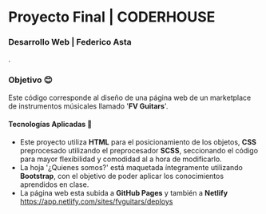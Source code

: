 # Proyecto Final | CODERHOUSE
### Desarrollo Web | Federico Asta
.
### Objetivo :blush:
Este código corresponde al diseño de una página web de un marketplace de instrumentos músicales llamado '**FV Guitars**'.

#### Tecnologías Aplicadas  :rocket:
- Este proyecto utiliza **HTML** para el posicionamiento de los objetos, **CSS** preprocesado utilizando el preprocesador **SCSS**, seccionando el código para mayor flexibilidad y comodidad al a hora de modificarlo.
- La hoja '¿Quienes somos?' está maquetada íntegramente utilizando **Bootstrap**, con el objetivo de poder aplicar los conocimientos aprendidos en clase.
- La página web esta subida a **GitHub Pages** y también a **Netlify** https://app.netlify.com/sites/fvguitars/deploys

